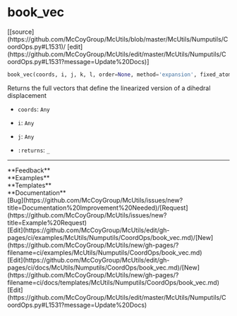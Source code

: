 # <a id="McUtils.Numputils.CoordOps.book_vec">book_vec</a>
<div class="docs-source-link" markdown="1">
[[source](https://github.com/McCoyGroup/McUtils/blob/master/McUtils/Numputils/CoordOps.py#L1531)/
[edit](https://github.com/McCoyGroup/McUtils/edit/master/McUtils/Numputils/CoordOps.py#L1531?message=Update%20Docs)]
</div>

```python
book_vec(coords, i, j, k, l, order=None, method='expansion', fixed_atoms=None): 
```
Returns the full vectors that define the linearized version of a dihedral displacement
  - `coords`: `Any`
    > 
  - `i`: `Any`
    > 
  - `j`: `Any`
    > 
  - `:returns`: `_`
    > 











---


<div markdown="1" class="text-secondary">
<div class="container">
  <div class="row">
   <div class="col" markdown="1">
**Feedback**   
</div>
   <div class="col" markdown="1">
**Examples**   
</div>
   <div class="col" markdown="1">
**Templates**   
</div>
   <div class="col" markdown="1">
**Documentation**   
</div>
   <div class="col" markdown="1">
   
</div>
   <div class="col" markdown="1">
   
</div>
   <div class="col" markdown="1">
   
</div>
</div>
  <div class="row">
   <div class="col" markdown="1">
[Bug](https://github.com/McCoyGroup/McUtils/issues/new?title=Documentation%20Improvement%20Needed)/[Request](https://github.com/McCoyGroup/McUtils/issues/new?title=Example%20Request)   
</div>
   <div class="col" markdown="1">
[Edit](https://github.com/McCoyGroup/McUtils/edit/gh-pages/ci/examples/McUtils/Numputils/CoordOps/book_vec.md)/[New](https://github.com/McCoyGroup/McUtils/new/gh-pages/?filename=ci/examples/McUtils/Numputils/CoordOps/book_vec.md)   
</div>
   <div class="col" markdown="1">
[Edit](https://github.com/McCoyGroup/McUtils/edit/gh-pages/ci/docs/McUtils/Numputils/CoordOps/book_vec.md)/[New](https://github.com/McCoyGroup/McUtils/new/gh-pages/?filename=ci/docs/templates/McUtils/Numputils/CoordOps/book_vec.md)   
</div>
   <div class="col" markdown="1">
[Edit](https://github.com/McCoyGroup/McUtils/edit/master/McUtils/Numputils/CoordOps.py#L1531?message=Update%20Docs)   
</div>
   <div class="col" markdown="1">
   
</div>
   <div class="col" markdown="1">
   
</div>
   <div class="col" markdown="1">
   
</div>
</div>
</div>
</div>